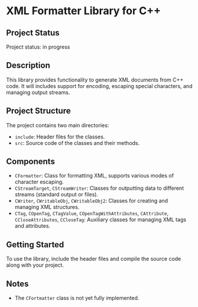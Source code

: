 # XML Formatter Library for C++

## Project Status
Project status: in progress


## Description
This library provides functionality to generate XML documents from C++ code. 
It will includes support for encoding, escaping special characters, and managing output streams.

## Project Structure
The project contains two main directories:
- `include`: Header files for the classes.
- `src`: Source code of the classes and their methods.

## Components
- `CFormatter`: Class for formatting XML, supports various modes of character escaping.
- `CStreamTarget`, `CStreamWriter`: Classes for outputting data to different streams (standard output or files).
- `СWriter`, `СWritableObj`, `СWritableObj2`: Classes for creating and managing XML structures.
- `CTag`, `COpenTag`, `CTagValue`, `COpenTagWithAttributes`, `CAttribute`, `CCloseAttributes`, `CCloseTag`: Auxiliary classes for managing XML tags and attributes.

## Getting Started
To use the library, include the header files and compile the source code along with your project.

## Notes
- The `CFortmatter` class is not yet fully implemented.
